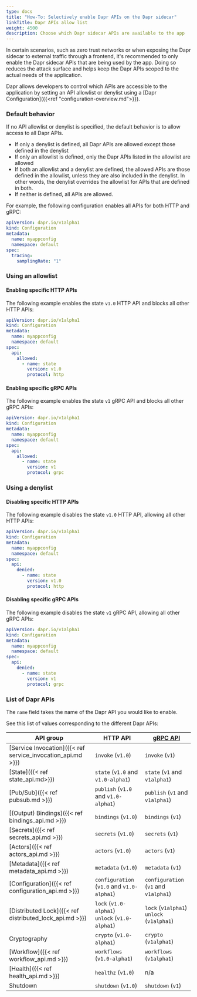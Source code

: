 ```yaml
---
type: docs
title: "How-To: Selectively enable Dapr APIs on the Dapr sidecar"
linkTitle: Dapr APIs allow list
weight: 4500
description: Choose which Dapr sidecar APIs are available to the app
---
```


In certain scenarios, such as zero trust networks or when exposing the Dapr sidecar to external traffic through a frontend, it's recommended to only enable the Dapr sidecar APIs that are being used by the app. Doing so reduces the attack surface and helps keep the Dapr APIs scoped to the actual needs of the application.

Dapr allows developers to control which APIs are accessible to the application by setting an API allowlist or denylist using a [Dapr Configuration]({{\<ref "configuration-overview.md">}}).

### Default behavior

If no API allowlist or denylist is specified, the default behavior is to allow access to all Dapr APIs.

- If only a denylist is defined, all Dapr APIs are allowed except those defined in the denylist
- If only an allowlist is defined, only the Dapr APIs listed in the allowlist are allowed
- If both an allowlist and a denylist are defined, the allowed APIs are those defined in the allowlist, unless they are also included in the denylist. In other words, the denylist overrides the allowlist for APIs that are defined in both.
- If neither is defined, all APIs are allowed.

For example, the following configuration enables all APIs for both HTTP and gRPC:

```yaml
apiVersion: dapr.io/v1alpha1
kind: Configuration
metadata:
  name: myappconfig
  namespace: default
spec:
  tracing:
    samplingRate: "1"
```

### Using an allowlist

#### Enabling specific HTTP APIs

The following example enables the state `v1.0` HTTP API and blocks all other HTTP APIs:

```yaml
apiVersion: dapr.io/v1alpha1
kind: Configuration
metadata:
  name: myappconfig
  namespace: default
spec:
  api:
    allowed:
      - name: state
        version: v1.0
        protocol: http
```

#### Enabling specific gRPC APIs

The following example enables the state `v1` gRPC API and blocks all other gRPC APIs:

```yaml
apiVersion: dapr.io/v1alpha1
kind: Configuration
metadata:
  name: myappconfig
  namespace: default
spec:
  api:
    allowed:
      - name: state
        version: v1
        protocol: grpc
```

### Using a denylist

#### Disabling specific HTTP APIs

The following example disables the state `v1.0` HTTP API, allowing all other HTTP APIs:

```yaml
apiVersion: dapr.io/v1alpha1
kind: Configuration
metadata:
  name: myappconfig
  namespace: default
spec:
  api:
    denied:
      - name: state
        version: v1.0
        protocol: http
```

#### Disabling specific gRPC APIs

The following example disables the state `v1` gRPC API, allowing all other gRPC APIs:

```yaml
apiVersion: dapr.io/v1alpha1
kind: Configuration
metadata:
  name: myappconfig
  namespace: default
spec:
  api:
    denied:
      - name: state
        version: v1
        protocol: grpc
```

### List of Dapr APIs

The `name` field takes the name of the Dapr API you would like to enable.

See this list of values corresponding to the different Dapr APIs:

| API group                                                                                                                                                                                    | HTTP API                                                                                  | [gRPC API](https://github.com/dapr/dapr/blob/master/pkg/grpc/endpoints.go)          |
| -------------------------------------------------------------------------------------------------------------------------------------------------------------------------------------------- | ----------------------------------------------------------------------------------------- | ----------------------------------------------------------------------------------- |
| [Service Invocation]({{< ref service_invocation_api.md >}}) | `invoke` (`v1.0`)                                                      | `invoke` (`v1`)                                                  |
| [State]({{< ref state_api.md>}})                                                 | `state` (`v1.0` and `v1.0-alpha1`)                                     | `state` (`v1` and `v1alpha1`)                                    |
| [Pub/Sub]({{< ref pubsub.md >}})                                                                      | `publish` (`v1.0` and `v1.0-alpha1`)                                   | `publish` (`v1` and `v1alpha1`)                                  |
| [(Output) Bindings]({{< ref bindings_api.md >}})              | `bindings` (`v1.0`)                                                    | `bindings` (`v1`)                                                |
| [Secrets]({{< ref secrets_api.md >}})                                            | `secrets` (`v1.0`)                                                     | `secrets` (`v1`)                                                 |
| [Actors]({{< ref actors_api.md >}})                                              | `actors`  (`v1.0`)                                                     | `actors` (`v1`)                                                  |
| [Metadata]({{< ref metadata_api.md >}})                                          | `metadata` (`v1.0`)                                                    | `metadata` (`v1`)                                                |
| [Configuration]({{< ref configuration_api.md >}})                                | `configuration` (`v1.0` and `v1.0-alpha1`)                             | `configuration` (`v1` and `v1alpha1`)                            |
| [Distributed Lock]({{< ref distributed_lock_api.md >}})     | `lock` (`v1.0-alpha1`)<br/>`unlock` (`v1.0-alpha1`) | `lock` (`v1alpha1`)<br/>`unlock` (`v1alpha1`) |
| Cryptography                                                                                                                                                                                 | `crypto` (`v1.0-alpha1`)                                               | `crypto` (`v1alpha1`)                                            |
| [Workflow]({{< ref workflow_api.md >}})                                          | `workflows` (`v1.0-alpha1`)                                            | `workflows` (`v1alpha1`)                                         |
| [Health]({{< ref health_api.md >}})                                              | `healthz`  (`v1.0`)                                                    | n/a                                                                                 |
| Shutdown                                                                                                                                                                                     | `shutdown` (`v1.0`)                                                    | `shutdown` (`v1`)                                                |
